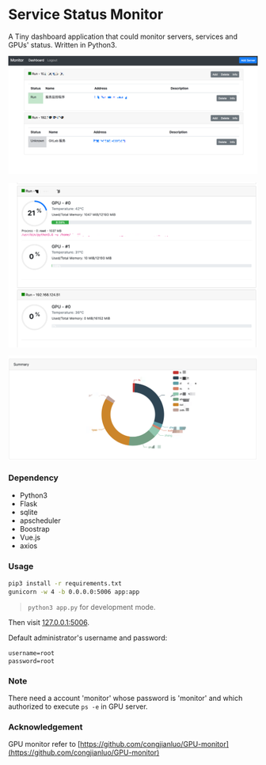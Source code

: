 # Service Status Monitor
A Tiny dashboard application that could monitor servers, services and GPUs' status. Written in Python3.

![Screenshot](/screenshot.png)

![GPU status](/screenshot-2.png)

![Real-time GPU Usage Statistics](/screenshot-3.png)

### Dependency

- Python3
- Flask
- sqlite
- apscheduler
- Boostrap
- Vue.js
- axios

### Usage

```bash
pip3 install -r requirements.txt
gunicorn -w 4 -b 0.0.0.0:5006 app:app
```

>  `python3 app.py` for development mode.

Then visit [127.0.0.1:5006](127.0.0.1:5006).


Default administrator's username and password:
```
username=root
password=root
```


### Note

There need a account 'monitor' whose password is 'monitor' and which authorized to execute `ps -e` in GPU server.

### Acknowledgement

GPU monitor refer to [https://github.com/congjianluo/GPU-monitor](https://github.com/congjianluo/GPU-monitor)